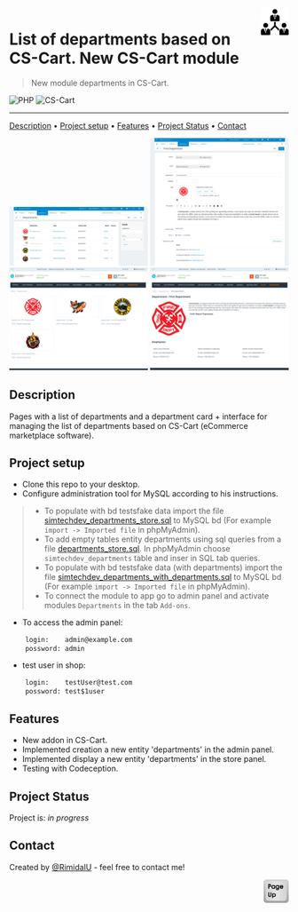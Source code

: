 <img src="./assets/logo.png" id="start" align="right" alt="Project logo" width="50" >

# List of departments based on CS-Cart. New CS-Cart module

> New module departments in CS-Cart. 

![PHP](https://img.shields.io/badge/php-%23777BB4.svg?style=for-the-badge&logo=php&logoColor=white)
![CS-Cart](https://img.shields.io/badge/-cs--cart-%237381FD)

---

[Description](#description) •
[Project setup](#project-setup) •
[Features](#features) •
[Project Status](#project-status) •
[Contact](#contact)

<img src="./assets/admin-dapartments.png" width="250" />
<img src="./assets/admin-one-department.png" width="250" />
<img src="./assets/all-departments.png" width="250" />
<img src="./assets/department.png" width="250" />


## Description

Pages with a list of departments and a department card + interface for managing the list of departments based on CS-Cart (eCommerce marketplace software).

## Project setup

- Clone this repo to your desktop.
- Сonfigure administration tool for MySQL according to his instructions.
> - To populate with bd testsfake data import the file [simtechdev_departments_store.sql](../var/mydb/simtechdev_departments_store.sql) to MySQL bd (For example ```import -> Imported file``` in phpMyAdmin).
> - To add empty tables entity departments using sql queries from a file [departments_store.sql](../var//mydb/departments_store.sql). In phpMyAdmin choose ```simtechdev_departments``` table and inser in SQL tab queries.
> - To populate with bd testsfake data (with departments) import the file [simtechdev_departments_with_departments.sql](../var/mydb/simtechdev_departments_with_departments.sql) to MySQL bd (For example ```import -> Imported file``` in phpMyAdmin).
> - To connect the module to app go to admin panel and activate modules `Departments` in the tab ```Add-ons```.
- To access the admin panel:
``` 
    login:    admin@example.com
    possword: admin
```
- test user in shop: 
``` 
    login:    testUser@test.com
    possword: test$1user
```

## Features
- New addon in CS-Cart.
- Implemented creation a new entity 'departments' in the admin panel.
- Implemented display a new entity 'departments' in the store panel.
- Testing with Codeception.

## Project Status

Project is: *in progress*

## Contact
Created by [@RimidalU](https://www.linkedin.com/in/uladzimir-stankevich/) - feel free to contact me!

<p align="right"><a href="#start"><img width="45rem" src="./assets/pageUp.svg"></a></p>